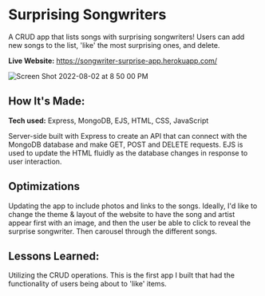 # Surprising Songwriters

A CRUD app that lists songs with surprising songwriters! Users can add new songs to the list, 'like' the most surprising ones, and delete.

**Live Website:** https://songwriter-surprise-app.herokuapp.com/

![Screen Shot 2022-08-02 at 8 50 00 PM](https://user-images.githubusercontent.com/102706162/182514224-7b1b3cbc-ca76-486e-a5ba-fe498f482cc8.png)


## How It's Made:

**Tech used:** Express, MongoDB, EJS, HTML, CSS, JavaScript

Server-side built with Express to create an API that can connect with the MongoDB database and make GET, POST and DELETE requests. EJS is used to update the HTML fluidly as the database changes in response to user interaction. 

## Optimizations

Updating the app to include photos and links to the songs. Ideally, I'd like to change the theme & layout of the website to have the song and artist appear first with an image, and then the user be able to click to reveal the surprise songwriter. Then carousel through the different songs.

## Lessons Learned:

Utilizing the CRUD operations. This is the first app I built that had the functionality of users being about to 'like' items. 
